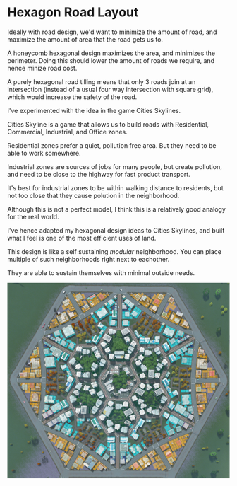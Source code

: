 # Hexagon Road Layout

Ideally with road design, we'd want to minimize the amount of road, and maximize the amount of area that the road gets us to.

A honeycomb hexagonal design maximizes the area, and minimizes the perimeter. Doing this should lower the amount of roads we require, and hence minize road cost.

A purely hexagonal road tilling means that only 3 roads join at an intersection (instead of a usual four way intersection with square grid), which would increase the safety of the road.

I've experimented with the idea in the game Cities Skylines.

Cities Skyline is a game that allows us to build roads with Residential, Commercial, Industrial, and Office zones.

Residential zones prefer a quiet, pollution free area. But they need to be able to work somewhere.

Industrial zones are sources of jobs for many people, but create pollution, and need to be close to the highway for fast product transport.

It's best for industrial zones to be within walking distance to residents, but not too close that they cause polution in the neighborhood.

Although this is not a perfect model, I think this is a relatively good analogy for the real world.

I've hence adapted my hexagonal design ideas to Cities Skylines, and built what I feel is one of the most efficient uses of land.

This design is like a self sustaining *modular* neighborhood. You can place multiple of such neighborhoods right next to eachother.

They are able to sustain themselves with minimal outside needs.

![Zone View](pics/zone_view.png)
